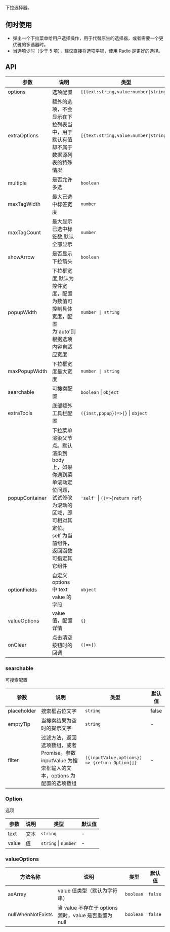 下拉选择器。

## 何时使用

- 弹出一个下拉菜单给用户选择操作，用于代替原生的选择器，或者需要一个更优雅的多选器时。
- 当选项少时（少于 5 项），建议直接将选项平铺，使用 Radio 是更好的选择。

## API

| 参数 | 说明 | 类型 | 默认值 |
| --- | --- | --- | --- |
| options | 选项配置 | `[{text:string,value:number\|string}]` | - |
| extraOptions | 额外的选项，不会显示在下拉列表当中，用于默认有值却不属于数据源列表的特殊情况 | `[{text:string,value:number\|string}]` | - |
| multiple | 是否允许多选 | `boolean` | false |
| maxTagWidth | 最大已选中标签宽度 | `number` | 120 |
| maxTagCount | 最大显示已选中标签数,默认全部显示 | `number` | -1 |
| showArrow | 是否显示下拉箭头 | `boolean` | true |
| popupWidth | 下拉框宽度,默认为控件宽度，配置为数值可控制具体宽度，配置为'auto'则根据选项内容自适应宽度 | `number \| string` | - |
| maxPopupWidth | 下拉框宽度最大宽度 | `number \| string` | - |
| searchable | 可搜索配置 | `boolean` \| `object` | - |
| extraTools | 底部额外工具栏配置 | `({inst,popup})=>{}` \| `object` | - |
| popupContainer | 下拉菜单渲染父节点。默认渲染到 body 上，如果你遇到菜单滚动定位问题，试试修改为滚动的区域，即可相对其定位。self 为当前组件，返回函数可指定其它组件 | `'self'` \| `()=>{return ref}` | `body` |
| optionFields | 自定义 options 中 text value 的字段 | `object` | `{ text: text, value: value, }` |
| valueOptions | value 值，配置详情 | `{}` | - |
| onClear | 点击清空按钮时的回调 | `()=>{}` | - |

### searchable

可搜索配置

| 参数 | 说明 | 类型 | 默认值 |
| --- | --- | --- | --- |
| placeholder | 搜索框占位文字 | `string` | false |
| emptyTip | 当搜索结果为空时的提示文字 | `string` | - |
| filter | 过滤方法，返回选项数组，或者 Promise。参数 inputValue 为搜索框输入的文本，options 为配置的选项数组 | `({inputValue,options}) => {return Option[]}` | - |

### Option

选项

| 参数  | 说明 | 类型                 | 默认值 |
| ----- | ---- | -------------------- | ------ |
| text  | 文本 | `string`             | -      |
| value | 值   | `string` \| `number` | -      |

### valueOptions

| 方法名称          | 说明                                                  | 类型      | 默认值  |
| ----------------- | ----------------------------------------------------- | --------- | ------- |
| asArray           | value 值类型（默认为字符串）                          | `boolean` | `false` |
| nullWhenNotExists | 当 value 不存在于 options 源时，value 是否重置为 null | `boolean` | `false` |
